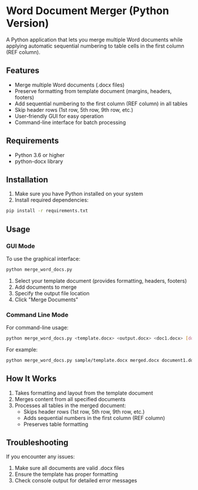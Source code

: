# Word Document Merger (Python Version)

A Python application that lets you merge multiple Word documents while applying automatic sequential numbering to table cells in the first column (REF column).

## Features

- Merge multiple Word documents (.docx files)
- Preserve formatting from template document (margins, headers, footers)
- Add sequential numbering to the first column (REF column) in all tables
- Skip header rows (1st row, 5th row, 9th row, etc.)
- User-friendly GUI for easy operation
- Command-line interface for batch processing

## Requirements

- Python 3.6 or higher
- python-docx library

## Installation

1. Make sure you have Python installed on your system
2. Install required dependencies:

```bash
pip install -r requirements.txt
```

## Usage

### GUI Mode

To use the graphical interface:

```bash
python merge_word_docs.py
```

1. Select your template document (provides formatting, headers, footers)
2. Add documents to merge
3. Specify the output file location
4. Click "Merge Documents"

### Command Line Mode

For command-line usage:

```bash
python merge_word_docs.py <template.docx> <output.docx> <doc1.docx> [doc2.docx] [...]
```

For example:
```bash
python merge_word_docs.py sample/template.docx merged.docx document1.docx document2.docx
```

## How It Works

1. Takes formatting and layout from the template document
2. Merges content from all specified documents
3. Processes all tables in the merged document:
   - Skips header rows (1st row, 5th row, 9th row, etc.)
   - Adds sequential numbers in the first column (REF column)
   - Preserves table formatting

## Troubleshooting

If you encounter any issues:

1. Make sure all documents are valid .docx files
2. Ensure the template has proper formatting
3. Check console output for detailed error messages 